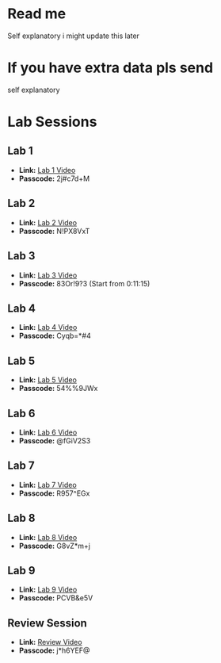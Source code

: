 # Read me
Self explanatory i might update this later

# If you have extra data pls send
self explanatory

# Lab Sessions

## Lab 1
- **Link:** [Lab 1 Video](https://sta-uwi-edu.zoom.us/rec/share/agla58ifLA48yhIFjuPFdY0NFQp_qsCFtYQ-XXp9OtTCZhp3BW5fnv2vWWY-MA5K.0GZ6kZ8d3J7kiUd4)
- **Passcode:** 2j#c7d+M

## Lab 2
- **Link:** [Lab 2 Video](https://sta-uwi-edu.zoom.us/rec/share/1ygwWmbmeUuBattU8gjZHHBxlDi8hq5QPplxVyk3hBetVT-vGOAGwfb6Q8gXXtt8.LzHRVn2Su8Wq5aPx)
- **Passcode:** N!PX8VxT

## Lab 3
- **Link:** [Lab 3 Video](https://sta-uwi-edu.zoom.us/rec/share/4ML9V56wvwyoYpFwBiwBrmsQqXr9VBhn_dxEhAL-ZtiVrgEuIGmVkjlnHwOubg8.2AxjOXrK2i8TszHg)
- **Passcode:** 83Or!9?3 (Start from 0:11:15)

## Lab 4
- **Link:** [Lab 4 Video](https://sta-uwi-edu.zoom.us/rec/share/5QnMQViXKQV7InDQ5EK8btU60_VnAJ7dtoXapexaCkKqSSCParR_wSwGhieCsHVP.yL7aJ5cULSC_EAnb)
- **Passcode:** Cyqb=*#4

## Lab 5
- **Link:** [Lab 5 Video](https://sta-uwi-edu.zoom.us/rec/share/9LKOUkTRLPiTnRidUmh1m7in4z8WDtBiobOkK-6u5mvDThdNZQd5gGs8_Dkp98ui.AEjyn5tGFTUOj2mD)
- **Passcode:** 54%%9JWx

## Lab 6
- **Link:** [Lab 6 Video](https://sta-uwi-edu.zoom.us/rec/share/xxF-xj-EdIL5b4oYIRn-vtPoAs4b2pBVLFIJmsgO6605G3Bb3NgnSNbw154Nwu3z.3CTYjn7desJ3aKol)
- **Passcode:** @fGiV2S3

## Lab 7
- **Link:** [Lab 7 Video](https://sta-uwi-edu.zoom.us/rec/share/dk1irGQqVDf7fyg-l6ZsVIrqnn81sv0t63NtUzE7pG5MPLXsMPdWVXI3_y72tisa.yDKjCVN02rH9-GTf)
- **Passcode:** R957^EGx

## Lab 8
- **Link:** [Lab 8 Video](https://sta-uwi-edu.zoom.us/rec/share/uPLaHyVXZKDHdn5B7vXO5tDOuRTwvykZelD6t6jxHof6TtYnFTGtVkH-brEEXm-q.cfmqmiKRz4cJjCsc)
- **Passcode:** G8vZ*m+j

## Lab 9
- **Link:** [Lab 9 Video](https://sta-uwi-edu.zoom.us/rec/share/nOn2Ep9z6kTVaKgbVeVfQDX1b2YdBNaNrAuOnwxhAo6PYTGbSO7bUNgsoxRFT5IV.jhxSeFGD-HKaIZUo)
- **Passcode:** PCVB&e5V

## Review Session
- **Link:** [Review Video](https://sta-uwi-edu.zoom.us/rec/share/_8KIz4P3zvqN_TiRbvAYwbuWYlI3gVOPWaQN3eZIS9kmUqvy09zR8zs0Ufo7C4Jl.ek2U_zWvixkXNSk0)
- **Passcode:** j*h6YEF@
